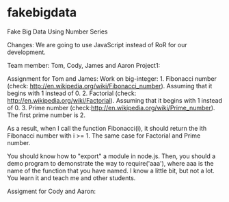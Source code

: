 # fakebigdata
Fake Big Data Using Number Series

Changes: We are going to use JavaScript instead of RoR for our development.

Team member: Tom, Cody, James and Aaron
Project1: 

Assignment for Tom and James:
Work on big-integer: 1. Fibonacci number (check: http://en.wikipedia.org/wiki/Fibonacci_number). Assuming that it begins with 1 instead of 0. 2. Factorial (check: http://en.wikipedia.org/wiki/Factorial). Assuming that it begins with 1 instead of 0. 3. Prime number (check:http://en.wikipedia.org/wiki/Prime_number). The first prime number is 2.

As a result, when I call the function Fibonacci(i), it should return the ith Fibonacci number with i >= 1. The same case for Factorial and Prime number.

You should know how to "export" a module in node.js. Then, you should a demo program to demonstrate the way to require('aaa'), where aaa is the name of the function that you have named. I know a little bit, but not a lot. You learn it and teach me and other students.

Assigment for Cody and Aaron:
